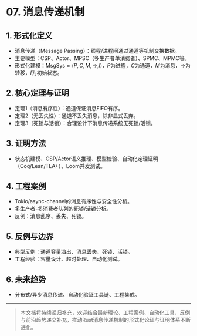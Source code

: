 # 07. 消息传递机制

## 1. 形式化定义

- 消息传递（Message Passing）：线程/进程间通过通道等机制交换数据。
- 主要模型：CSP、Actor、MPSC（多生产者单消费者）、SPMC、MPMC等。
- 形式化建模：$\text{MsgSys} = (P, C, M, \rightarrow, I)$，$P$为进程，$C$为通道，$M$为消息，$\rightarrow$为转移，$I$为初始状态。

## 2. 核心定理与证明

- 定理1（消息有序性）：通道保证消息FIFO有序。
- 定理2（无丢失性）：通道不丢失消息，除非显式丢弃。
- 定理3（死锁与活锁）：合理设计下消息传递系统无死锁/活锁。

## 3. 证明方法

- 状态机建模、CSP/Actor语义推理、模型检验、自动化定理证明（Coq/Lean/TLA+）、Loom并发测试。

## 4. 工程案例

- Tokio/async-channel的消息有序性与安全性分析。
- 多生产者-多消费者队列的死锁/活锁分析。
- 反例：消息乱序、丢失、死锁。

## 5. 反例与边界

- 典型反例：通道容量溢出、消息丢失、死锁、活锁。
- 工程经验：容量设计、超时处理、自动化测试。

## 6. 未来趋势

- 分布式/异步消息传递、自动化验证工具链、工程集成。

---

> 本文档将持续递归补充，欢迎结合最新理论、工程案例、自动化工具、反例与前沿趋势递交补充，推动Rust消息传递机制的形式化论证与证明体系不断进化。
